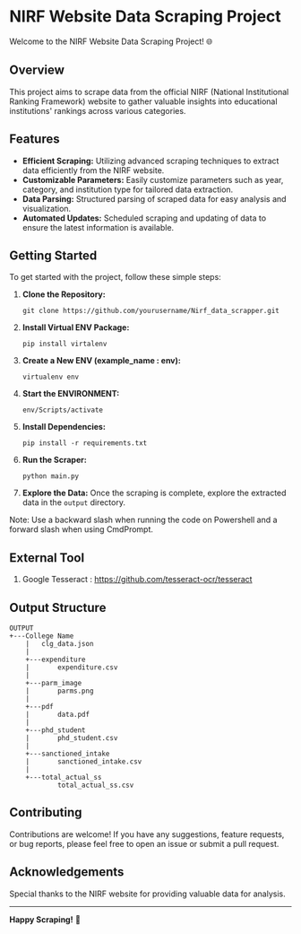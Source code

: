 # NIRF Website Data Scraping Project

Welcome to the NIRF Website Data Scraping Project! 🌐

## Overview

This project aims to scrape data from the official NIRF (National Institutional Ranking Framework) website to gather valuable insights into educational institutions' rankings across various categories.

## Features

- **Efficient Scraping:** Utilizing advanced scraping techniques to extract data efficiently from the NIRF website.
- **Customizable Parameters:** Easily customize parameters such as year, category, and institution type for tailored data extraction.
- **Data Parsing:** Structured parsing of scraped data for easy analysis and visualization.
- **Automated Updates:** Scheduled scraping and updating of data to ensure the latest information is available.

## Getting Started

To get started with the project, follow these simple steps:

1. **Clone the Repository:**
   ```
   git clone https://github.com/yourusername/Nirf_data_scrapper.git
   ```
2. **Install Virtual ENV Package:**
   ```
   pip install virtalenv
   ```
3. **Create a New ENV (example_name : env):**
   ```
   virtualenv env
   ```
4. **Start the ENVIRONMENT:**
   ```
   env/Scripts/activate
   ```
5. **Install Dependencies:**
   ```
   pip install -r requirements.txt
   ```
6. **Run the Scraper:**
   ```
   python main.py
   ```

7. **Explore the Data:**
   Once the scraping is complete, explore the extracted data in the `output` directory.

Note: Use a backward slash when running the code on Powershell and a forward slash when using CmdPrompt.

## External Tool
1. Google Tesseract :
   https://github.com/tesseract-ocr/tesseract
   
## Output Structure
```
OUTPUT
+---College Name
    |   clg_data.json
    |
    +---expenditure
    |       expenditure.csv
    |
    +---parm_image
    |       parms.png
    |
    +---pdf
    |       data.pdf
    |
    +---phd_student
    |       phd_student.csv
    |
    +---sanctioned_intake
    |       sanctioned_intake.csv
    |
    +---total_actual_ss
            total_actual_ss.csv
```
## Contributing

Contributions are welcome! If you have any suggestions, feature requests, or bug reports, please feel free to open an issue or submit a pull request.

## Acknowledgements

Special thanks to the NIRF website for providing valuable data for analysis.

---

**Happy Scraping!** 🚀




















